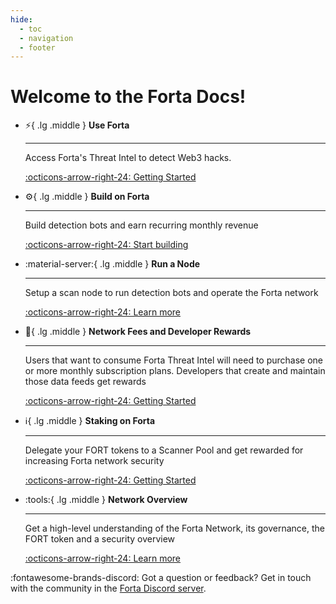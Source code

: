```yaml
---
hide:
  - toc
  - navigation
  - footer
---
```


# Welcome to the Forta Docs!

<div class="grid cards" markdown>


-   :zap:{ .lg .middle } __Use Forta__

    ---

    Access Forta's Threat Intel to detect Web3 hacks.

    [:octicons-arrow-right-24: Getting Started](getting-started.md)

-   :gear:{ .lg .middle } __Build on Forta__

    ---

    Build detection bots and earn recurring monthly revenue

    [:octicons-arrow-right-24: Start building](intro-to-bot-dev.md )

-   :material-server:{ .lg .middle } __Run a Node__

    ---
    Setup a scan node to run detection bots and operate the Forta network

    [:octicons-arrow-right-24: Learn more](scan-node/introduction.md)

-   :bank:{ .lg .middle } __Network Fees and Developer Rewards__

    ---

    Users that want to consume Forta Threat Intel will need to purchase one or more monthly subscription plans. Developers that create and maintain those data feeds get rewards

    [:octicons-arrow-right-24: Getting Started](fees-why.md)

-   :information_source:{ .lg .middle } __Staking on Forta__

    ---

    Delegate your FORT tokens to a Scanner Pool and get rewarded for increasing Forta network security

    [:octicons-arrow-right-24: Getting Started](delegated-staking-introduction.md)

-   :tools:{ .lg .middle } __Network Overview__

    ---

    Get a high-level understanding of the Forta Network, its governance, the FORT token and a security overview

    [:octicons-arrow-right-24: Learn more](network-overview.md)


  


</div>


:fontawesome-brands-discord: Got a question or feedback? Get in touch with the community in the [Forta Discord server](https://discord.gg/KACdTEutQq).<br><br>
